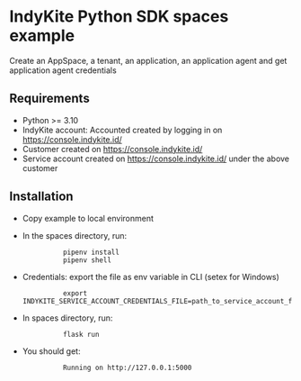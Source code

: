 # IndyKite Python SDK spaces example
Create an AppSpace, a tenant, an application, an application agent and get application agent credentials

## Requirements

* Python >= 3.10
* IndyKite account: Accounted created by logging in on https://console.indykite.id/
* Customer created on https://console.indykite.id/
* Service account created on https://console.indykite.id/ under the above customer

## Installation
* Copy example to local environment
* In the spaces directory, run:

                pipenv install
                pipenv shell

* Credentials: export the file as env variable in CLI (setex for Windows)

                export INDYKITE_SERVICE_ACCOUNT_CREDENTIALS_FILE=path_to_service_account_file 

* In spaces directory, run:

                flask run 

* You should get: 

                Running on http://127.0.0.1:5000


